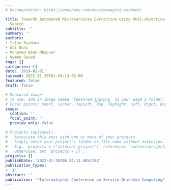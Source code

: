 ```yaml
---
# Documentation: https://wowchemy.com/docs/managing-content/

title: Towards Automated Microservices Extraction Using Muti-objective Evolutionary
  Search
subtitle: ''
summary: ''
authors:
- Islem Saidani
- Ali Ouni
- Mohamed Wiem Mkaouer
- Aymen Saied
tags: []
categories: []
date: '2019-01-01'
lastmod: 2022-01-26T01:34:13-05:00
featured: false
draft: false

# Featured image
# To use, add an image named `featured.jpg/png` to your page's folder.
# Focal points: Smart, Center, TopLeft, Top, TopRight, Left, Right, BottomLeft, Bottom, BottomRight.
image:
  caption: ''
  focal_point: ''
  preview_only: false

# Projects (optional).
#   Associate this post with one or more of your projects.
#   Simply enter your project's folder or file name without extension.
#   E.g. `projects = ["internal-project"]` references `content/project/deep-learning/index.md`.
#   Otherwise, set `projects = []`.
projects: []
publishDate: '2022-01-26T06:34:11.485178Z'
publication_types:
- '1'
abstract: ''
publication: '*International Conference on Service-Oriented Computing*'
---
```

